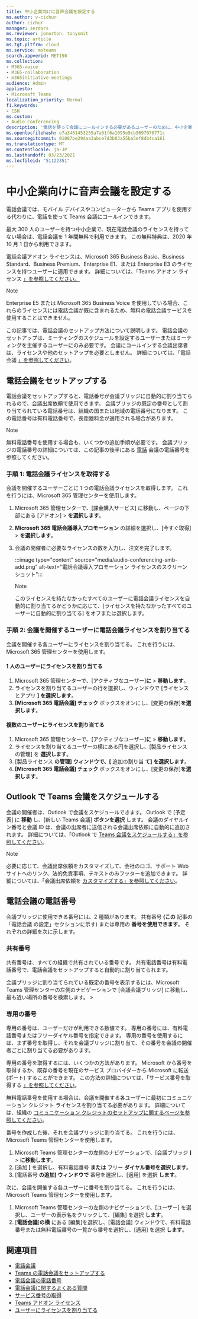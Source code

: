 ```yaml
---
title: 中小企業向けに音声会議を設定する
ms.author: v-cichur
author: cichur
manager: serdars
ms.reviewer: jonorton, tonysmit
ms.topic: article
ms.tgt.pltfrm: cloud
ms.service: msteams
search.appverid: MET150
ms.collection:
- M365-voice
- M365-collaboration
- m365initiative-meetings
audience: Admin
appliesto:
- Microsoft Teams
localization_priority: Normal
f1.keywords:
- CSH
ms.custom:
- Audio Conferencing
description: '電話を使って会議にコールインする必要があるユーザーのために、中小企業で電話会議を設定する方法について説明します。 '
ms.openlocfilehash: e7a3461453255a7a61f6a1095e9cb9697070771c
ms.sourcegitcommit: 01087be29daa3abce7d3b03a55ba5ef8db4ca161
ms.translationtype: MT
ms.contentlocale: ja-JP
ms.lasthandoff: 03/23/2021
ms.locfileid: "51122351"
---
```

# <a name="set-up-audio-conferencing-for-small-and-medium-businesses"></a>中小企業向けに音声会議を設定する

電話会議では、モバイル デバイスやコンピューターから Teams アプリを使用する代わりに、電話を使って Teams 会議にコールインできます。  

最大 300 人のユーザーを持つ中小企業で、現在電話会議のライセンスを持ってない場合は、電話会議を 1 年間無料で利用できます。 この無料特典は、2020 年 10 月 1 日から利用できます。

電話会議アドオン ライセンスは、Microsoft 365 Business Basic、Business Standard、Business Premium、Enterprise E1、または Enterprise E3 のライセンスを持つユーザーに適用できます。 詳細については、「Teams アドオン ライセンス [」を参照してください。](teams-add-on-licensing/microsoft-teams-add-on-licensing.md)

> [!NOTE]
> Enterprise E5 または Microsoft 365 Business Voice を使用している場合、これらのライセンスには電話会議が既に含まれるため、無料の電話会議サービスを使用することはできません。

この記事では、電話会議のセットアップ方法について説明します。 電話会議のセットアップは、ミーティングのスケジュールを設定するユーザーまたはミーティングを主催するユーザーにのみ必要です。 会議にコールインする会議出席者は、ライセンスや他のセットアップを必要としません。 詳細については、「電話会議 [」を参照してください](audio-conferencing-in-office-365.md)。

## <a name="set-up-audio-conferencing"></a>電話会議をセットアップする

電話会議をセットアップすると、電話番号が会議ブリッジに自動的に割り当てられるので、会議出席依頼で使用できます。 会議ブリッジの既定の番号として割り当てられている電話番号は、組織の国または地域の電話番号になります。 この電話番号は有料電話番号で、長距離料金が適用される場合があります。

> [!NOTE]
> 無料電話番号を使用する場合も、いくつかの追加手順が必要です。 会議ブリッジの電話番号の詳細については、この記事の後半にある [電話](#audio-conferencing-phone-numbers) 会議の電話番号を参照してください。

### <a name="step-1-get-audio-conferencing-licenses"></a>手順 1: 電話会議ライセンスを取得する

会議を開催するユーザーごとに 1 つの電話会議ライセンスを取得します。 これを行うには、Microsoft 365 管理センターを使用します。

1. Microsoft 365 管理センターで、[課金購入サービス] に移動し、ページの下部にある [アドオン]  >  **を選択します**。
2. **Microsoft 365 電話会議導入プロモーション** の詳細を選択し、[今すぐ取得]  >  **を選択します**。
3. 会議の開催者に必要なライセンスの数を入力し、注文を完了します。

    :::image type="content" source="media/audio-conferencing-smb-add.png" alt-text="電話会議導入プロモーション ライセンスのスクリーンショット":::

    > [!NOTE]
    > このライセンスを持たなかったすべてのユーザーに電話会議ライセンスを自動的に割り当てるかどうかに応じて、[ライセンスを持たなかったすべてのユーザーに自動的に割り当てる] をオフまたは選択します。

### <a name="step-2-assign-an-audio-conferencing-license-to-users-who-lead-meetings"></a>手順 2: 会議を開催するユーザーに電話会議ライセンスを割り当てる

会議を開催する各ユーザーにライセンスを割り当てる。 これを行うには、Microsoft 365 管理センターを使用します。

#### <a name="assign-a-license-to-one-user"></a>1 人のユーザーにライセンスを割り当てる

1. Microsoft 365 管理センターで、[アクティブなユーザー]**に**  >  **移動します**。  
2. ライセンスを割り当てるユーザーの行を選択し、ウィンドウで [ライセンスとアプリ **] を選択します**。
3. **[Microsoft 365 電話会議] チェック** ボックスをオンにし、[変更の保存]**を選択します**。

#### <a name="assign-a-license-to-multiple-users"></a>複数のユーザーにライセンスを割り当てる

1. Microsoft 365 管理センターで、[アクティブなユーザー]**に**  >  **移動します**。  
2. ライセンスを割り当てるユーザーの横にある円を選択し、[製品ライセンスの管理] を **選択します**。
3. [製品ライセンス **の管理] ウィンドウで、[** 追加の割り当 **て] を選択します**。
4. **[Microsoft 365 電話会議] チェック** ボックスをオンにし、[変更の保存]**を選択します**。  

## <a name="schedule-teams-meetings-in-outlook"></a>Outlook で Teams 会議をスケジュールする

会議の開催者は、Outlook で会議をスケジュールできます。 Outlook で [予定表] に **移動** し、[新しい Teams 会議] **ボタンを選択** します。 会議のダイヤルイン番号と会議 ID は、会議の出席者に送信される会議出席依頼に自動的に追加されます。 詳細については、「Outlook で [Teams 会議をスケジュールする」を参照してください](https://support.microsoft.com/office/schedule-a-teams-meeting-from-outlook-883cc15c-580f-441a-92ea-0992c00a9b0f)。

> [!NOTE]
> 必要に応じて、会議出席依頼をカスタマイズして、会社のロゴ、サポート Web サイトへのリンク、法的免責事項、テキストのみフッターを追加できます。 詳細については、「会議出席依頼を [カスタマイズする」を参照してください](meeting-settings-in-teams.md#customize-meeting-invitations)。

## <a name="audio-conferencing-phone-numbers"></a>電話会議の電話番号

会議ブリッジに使用できる番号には、2 種類があります。 共有番号 **(この** 記事の「電話会議 [](#set-up-audio-conferencing)の設定」セクションに示す) または専用の **番号を使用できます**。 それぞれの詳細を次に示します。

### <a name="shared-numbers"></a>共有番号

共有番号は、すべての組織で共有されている番号です。 共有電話番号は有料電話番号で、電話会議をセットアップすると自動的に割り当てられます。

会議ブリッジに割り当てられている既定の番号を表示するには、Microsoft Teams 管理センターの左側のナビゲーションで [会議会議ブリッジ] に移動し、最も近い場所の番号を検索します。  >  

### <a name="dedicated-numbers"></a>専用の番号

専用の番号は、ユーザーだけが利用できる数値です。 専用の番号には、有料電話番号またはフリーダイヤル番号を指定できます。 専用の番号を使用するには、まず番号を取得し、それを会議ブリッジに割り当て、その番号を会議の開催者ごとに割り当てる必要があります。

専用の番号を取得するには、いくつかの方法があります。 Microsoft から番号を取得するか、既存の番号を現在のサービス プロバイダーから Microsoft に転送 (ポート) することができます。 この方法の詳細については、「サービス番号を取得する [」を参照してください](getting-service-phone-numbers.md)。

無料電話番号を使用する場合は、会議を開催する各ユーザーに最初にコミュニケーション クレジット ライセンスを割り当てる必要があります。 詳細については、組織の [コミュニケーション クレジットのセットアップに関するページを参照してください](set-up-communications-credits-for-your-organization.md)。

番号を作成した後、それを会議ブリッジに割り当てる。 これを行うには、Microsoft Teams 管理センターを使用します。

1. Microsoft Teams 管理センターの左側のナビゲーションで、[会議ブリッジ **]**  >  **に移動します**。
2. [追加 **]** を選択し、有料電話番号 **または** フリー **ダイヤル番号を選択します**。
3. [電話番号 **の追加] ウィンドウで** 番号を選択し、[適用] を選択 **します**。

次に、会議を開催する各ユーザーに番号を割り当てる。 これを行うには、Microsoft Teams 管理センターを使用します。

1. Microsoft Teams 管理センターの左側のナビゲーションで、[ユーザー] を選択し、ユーザーの表示名をクリックして、[編集] を選択 **します**。
2. [**電話会議**]**の横** にある [編集]を選択し、[電話会議] ウィンドウで、有料電話番号または無料電話番号の一覧から番号を選択し、[適用] を選択 **します**。

## <a name="related-topics"></a>関連項目

- [電話会議](audio-conferencing-in-office-365.md)
- [Teams の電話会議をセットアップする](set-up-audio-conferencing-in-teams.md)
- [電話会議の電話番号](phone-numbers-for-audio-conferencing-in-teams.md)
- [電話会議に関するよくある質問](audio-conferencing-common-questions.md)
- [サービス番号の取得](getting-service-phone-numbers.md)
- [Teams アドオン ライセンス](teams-add-on-licensing/microsoft-teams-add-on-licensing.md)
- [ユーザーにライセンスを割り当てる](/microsoft-365/admin/manage/assign-licenses-to-users)